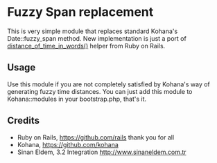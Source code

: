 Fuzzy Span replacement
======================

This is very simple module that replaces standard Kohana's Date::fuzzy_span method.
New implementation is just a port of
[distance_of_time_in_words()](https://github.com/rails/rails/blob/92088131ac15734f2227e9d85ea751e3f89b0116/actionpack/lib/action_view/helpers/date_helper.rb#L67)
helper from Ruby on Rails.

Usage
-----

Use this module if you are not completely satisfied by Kohana's way of generating fuzzy time distances.
You can just add this module to Kohana::modules in your bootstrap.php, that's it.

Credits
-------

  * Ruby on Rails, https://github.com/rails thank you for all
  * Kohana, https://github.com/kohana
  * Sinan Eldem, 3.2 Integration http://www.sinaneldem.com.tr
